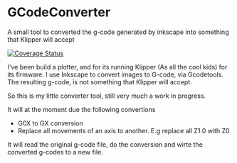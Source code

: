 # GCodeConverter
A small tool to converted the g-code generated by inkscape into something that Klipper will accept

[![Coverage Status](https://coveralls.io/repos/github/LasseBloch/GCodeConverter/badge.svg?branch=main)](https://coveralls.io/github/LasseBloch/GCodeConverter?branch=main)

I've been build a plotter, and for its running Klipper (As all the cool kids) for its firmware.
I use Inkscape to convert images to G-code, via Gcodetools. The resulting g-code, is
not something that Klipper will accept.

 So this is my little converter tool, still very much a work in progress.
 
 It will at the moment due the following convertions
 
 * G0X to GX conversion
 * Replace all movements of an axis to another. E.g replace all Z1.0 with Z0

It will read the original g-code file, do the conversion and wirte the converted g-codes to a new file.
